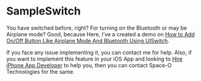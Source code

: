 # SampleSwitch

You have switched before, right?
For turning on the Bluetooth or may be Airplane mode?
Good, because Here, I’ve a created a demo on [How to Add On/Off Button Like Airplane Mode And Bluetooth Using UISwitch](https://www.spaceotechnologies.com/uiswitch-example-tutorial/). 

If you face any issue implementing it, you can contact me for help. Also, if you want to implement this feature in your iOS App and looking to [Hire iPhone App Developer](http://www.spaceotechnologies.com/hire-iphone-developer/ ) to help you, then you can contact Space-O Technologies for the same.
